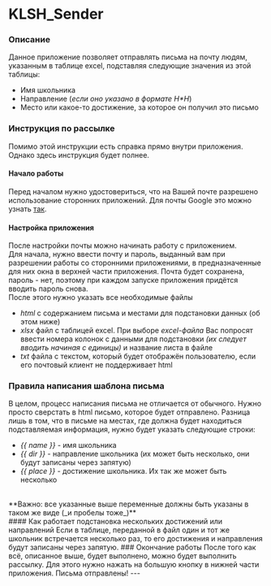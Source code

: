 # KLSH_Sender
### Описание
Данное приложение позволяет отправлять письма
на почту людям, указанным в таблице excel,
подставляя следующие значения из этой таблицы:
+ Имя школьника
+ Направление (_если оно указано в формате Н*Н_)
+ Место или какое-то достижение, за которое он получил это письмо
### Инструкция по рассылке
Помимо этой инструкции есть справка прямо внутри
приложения. Однако здесь инструкция будет полнее.
#### Начало работы
Перед началом нужно удостовериться, что на Вашей почте
разрешено использование сторонних приложений. 
Для почты Google это можно узнать <a href="https://palpalych.ru/blog/nastrojka-otpravki-pochty-gmail-cherez-smtp-problemy-s-gsuite-i-smtp-storonnih-prilozhenij">так</a>.
#### Настройка приложения
После настройки почты можно начинать работу с приложением. <br>
Для начала, нужно ввести почту и пароль, выданный вам при разрешении работы
со сторонними приложениями, в предназначенные
для них окна в верхней части приложения. Почта будет сохранена,
пароль - нет, поэтому при каждом запуске приложения придётся
вводить пароль снова.<br>
После этого нужно указать все необходимые файлы
+ _html_ с содержанием письма и местами для подстановки данных (об этом ниже)
+ _xlsx_ файл с таблицей excel. При выборе _excel-файла_
  Вас попросят ввести номера колонок с данными для подстановки
  _(их следует вводить начиная с единицы)_ и название листа в файле
+ _txt_ файла с текстом, который будет отображён пользователю,
если его почтовый клиент не поддерживает html
### Правила написания шаблона письма
В целом, процесс написания письма не отличается от обычного.
Нужно просто сверстать в html письмо, которое будет отправлено.
Разница лишь в том, что в письме на местах, где должна будет находиться
подставляемая информация, нужно будет указать следующие строки:
+ _{{ name }}_ - имя школьника
+ _{{ dir }}_ - направление школьника (их может быть несколько,
они будут записаны через запятую)
+ _{{ place }}_ - достижение школьника. Их так же может быть несколько
<br>
**Важно: все указанные выше переменные должны быть указаны в
таком же виде (_и пробелы тоже_)**
<br>
#### Как работает подстановка нескольких достижений или направлений
Если в таблице, переданной в файл один и тот же школьник встречается
несколько раз, то его достижения и направления будут записаны через запятую.
### Окончание работы
После того как всё, описанное выше, будет выполнено, можно будет
выполнить рассылку. Для этого нужно нажать на большую кнопку
в нижней части приложения. Письма отправлены!
---
